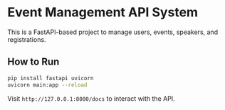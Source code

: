 # Event Management API System

This is a FastAPI-based project to manage users, events, speakers, and registrations.

## How to Run
```bash
pip install fastapi uvicorn
uvicorn main:app --reload
```

Visit `http://127.0.0.1:8000/docs` to interact with the API.
